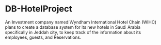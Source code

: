 # DB-HotelProject
An Investment company named Wyndham International Hotel Chain (WIHC) plans to create a database system for its new hotels in Saudi Arabia specifically in Jeddah city, to keep track of the information about its employees, guests, and Reservations.
